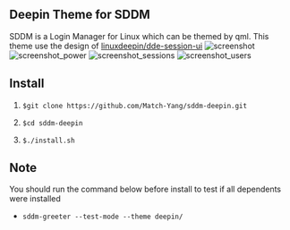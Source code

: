## Deepin Theme for SDDM

SDDM is a Login Manager for Linux which can be themed by qml. This theme use the design of [linuxdeepin/dde-session-ui](https://github.com/linuxdeepin/dde-session-ui)
![screenshot](https://cloud.githubusercontent.com/assets/5242852/14402161/653e55ee-fdf1-11e5-9f14-aca861b99e3e.png)
![screenshot_power](https://cloud.githubusercontent.com/assets/5242852/14402162/654cf50e-fdf1-11e5-93eb-0a6332dae6b3.png)
![screenshot_sessions](https://cloud.githubusercontent.com/assets/5242852/14402163/6554a6be-fdf1-11e5-8654-7161d8327526.png)
![screenshot_users](https://cloud.githubusercontent.com/assets/5242852/14402164/65677f28-fdf1-11e5-8604-1f54b6dc8450.png)

## Install
1. `$git clone https://github.com/Match-Yang/sddm-deepin.git`

2. `$cd sddm-deepin`

3. `$./install.sh`

## Note

You should run the command below before install to test if all dependents were installed

- `sddm-greeter --test-mode --theme deepin/`
